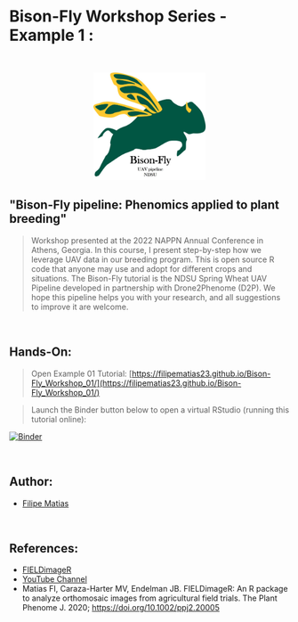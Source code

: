 # Bison-Fly Workshop Series - Example 1 : 

<br />

<p align="center">
<a href="https://github.com/OpenDroneMap/FIELDimageR"><img src="https://raw.githubusercontent.com/filipematias23/images/master/readme/BisonFly.jpg" width=40% height=40% title="Watch the video"></a>
</p>

## "Bison-Fly pipeline: Phenomics applied to plant breeding"

> Workshop presented at the 2022 NAPPN Annual Conference in Athens, Georgia. In this course, I present step-by-step how we leverage UAV data in our breeding program. This is open source R code that anyone may use and adopt for different crops and situations. The Bison-Fly tutorial is the NDSU Spring Wheat UAV Pipeline developed in partnership with Drone2Phenome (D2P). We hope this pipeline helps you with your research, and all suggestions to improve it are welcome. 

<br />

## Hands-On:

> Open Example 01 Tutorial: [https://filipematias23.github.io/Bison-Fly_Workshop_01/](https://filipematias23.github.io/Bison-Fly_Workshop_01/)

> Launch the Binder button below to open a virtual RStudio (running this tutorial online):

[![Binder](https://mybinder.org/badge_logo.svg)](https://mybinder.org/v2/gh/filipematias23/Bison-Fly_Workshop_01.git/main?urlpath=rstudio)

<br />

## Author: 
* [Filipe Matias](https://github.com/filipematias23)

<br />

## References:
* [FIELDimageR](https://github.com/OpenDroneMap/FIELDimageR)
* [YouTube Channel](https://www.youtube.com/channel/UCeOLCtHrnh2tOosDdRobe8g?view_as=subscriber)
* Matias FI, Caraza-Harter MV, Endelman JB. FIELDimageR: An R package to analyze orthomosaic images from agricultural field trials. The Plant Phenome J. 2020; https://doi.org/10.1002/ppj2.20005


